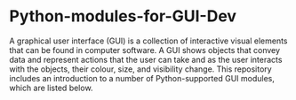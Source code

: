 # Python-modules-for-GUI-Dev
A graphical user interface (GUI) is a collection of interactive visual elements that can be found in computer software. A GUI shows objects that convey data and represent actions that the user can take and as the user interacts with the objects, their colour, size, and visibility change. This repository includes an introduction to a number of Python-supported GUI modules, which are listed below.
